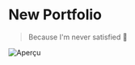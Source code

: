 # New Portfolio
> Because I'm never satisfied 🧠

![Aperçu](https://image.noelshack.com/fichiers/2018/04/3/1516799632-apercu.png)